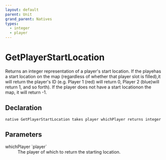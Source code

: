 ```yaml
---
layout: default
parent: Unit
grand_parent: Natives
types:
  - integer
  - player
---
```


# GetPlayerStartLocation
Returns an integer representation of a player's start location. If the playehas a start location on the map (regardless of whether that player slot is filled),it will return the player's ID (e.g. Player 1 (red) will return 0, Player 2 (blue)will return 1, and so forth). If the player does not have a start locationon the map, it will return -1.

## Declaration

```
native GetPlayerStartLocation takes player whichPlayer returns integer
```

## Parameters
<dl>
  <dt>whichPlayer `player`</dt>
  <dd>The player of which to return the starting location.</dd>
</dl>